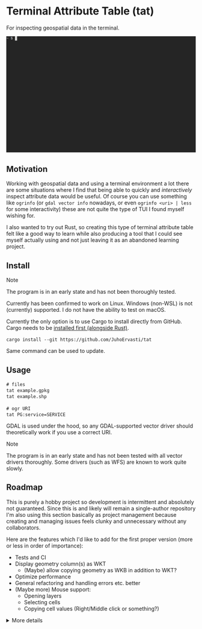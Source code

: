 # Terminal Attribute Table (tat)

For inspecting geospatial data in the terminal.

![](img/demo.gif)

## Motivation

Working with geospatial data and using a terminal environment a lot there are some situations
where I find that being able to quickly and _interactively_ inspect attribute data would be useful.
Of course you can use something like `ogrinfo` (or `gdal vector info` nowadays, or even
`ogrinfo <uri> | less` for some interactivity) these are not quite the type of TUI I found myself
wishing for.

I also wanted to try out Rust, so creating this type of terminal attribute table felt like a good
way to learn while also producing a tool that I could see myself actually using and not just leaving
it as an abandoned learning project.

## Install

> [!NOTE]
> The program is in an early state and has not been thoroughly tested.

Currently has been confirmed to work on Linux. Windows (non-WSL) is not (currently) supported.
I do not have the ability to test on macOS.

Currently the only option is to use Cargo to install directly from GitHub.
Cargo needs to be [installed first (alongside Rust)](https://doc.rust-lang.org/cargo/getting-started/installation.html).

```shell
cargo install --git https://github.com/JuhoErvasti/tat
```

Same command can be used to update.

## Usage

```shell
# files
tat example.gpkg
tat example.shp

# ogr URI
tat PG:service=SERVICE
```

GDAL is used under the hood, so any GDAL-supported vector driver should theoretically work if
you use a correct URI.

> [!NOTE]
> The program is in an early state and has not been tested with all vector drivers thoroughly.
> Some drivers (such as WFS) are known to work quite slowly.

## Roadmap

This is purely a hobby project so development is intermittent and absolutely not guaranteed.
Since this is and likely will remain a single-author repository I'm also using this section
basically as project management because creating and managing issues feels clunky and unnecessary
without any collaborators.

Here are the features which I'd like to add for the first proper version (more or less in order of importance):

- Tests and CI
- Display geometry column(s) as WKT
  - (Maybe) allow copying geometry as WKB in addition to WKT?
- Optimize performance
- General refactoring and handling errors etc. better
- (Maybe more) Mouse support:
  - Opening layers
  - Selecting cells
  - Copying cell values (Right/Middle click or something?)

<details>
<summary>More details</summary>

  Following are features which I've thought of but aren't very high in priority.


  Maybe (nice-to-haves):
  - Some support for looking at raster metadata (not displaying raster itself, similar to `gdalinfo`)?
  - Ability to select a whole feature in the attribute table
    - (Maybe) allow selecting multiple features?
    - (Maybe) copy it/them as GeoJSON/GML(?)
  - Allow exporting dataset as a GeoPackage
    - (Maybe) as any ogr-supported driver
    - (Maybe) allow selecting which layers are exported
    - (Maybe) if selecting features are implemented, export only those features

  Unlikely:
  - Raster attribute tables
  - Some way of displaying geometries as other whan WKT/WKB
    - Probably best bet would be to render the geometry as a temporary image and display it using [viuer](https://github.com/atanunq/viuer)
    - However, this would be a significant undertaking and the actual utility of it is fairly minimal
    - But it would be pretty cool

  Extremely unlikely:
  - Editing of any kind, the main impetus for developing this tool is to just inspect data

  Wontfix:
  - ~~(Maybe) jumping to specific cell?~~
    - I figure there's really no clean solution for this that would be actually convenient

  <details>
  <summary>Completed</summary>

    - Fix issues with some layers not opening in the table
    - Improve performance on large layers (only render what can be seen)
      - Improve performance on opening large layers
    - Fit columns differently so not all are crammed into the table, instead allow browsing them
    - Show FID in table
      - Fix issue with the bottom-most rows not showing
    - Fix issue when attempting navigation on an empty layer
    - Fix issue "Error browsing database for PostGIS Raster tables" when attempting to open with PostGIS driver
    - Fix weird issue with shapefile not being correctly read and (probably?) stderr output from gdal being printed all over the place
      - The worst of it is fixed by setting an error handler for gdal, which currently does nothing special. This is obviously not the best solution,
      maybe we collect the errors and add a pop-up widget to show a log of them or something like that?
    - Show scrollbars for the layer list and the table
      - Also a scrollbar for the columns. Or some other visual indicator when not every column is shown
    - Allow copying value from cell
    - Allow inspecting long attributes better, maybe in a pop-up
    - Allow browsing the dataset / layerinfo blocks if the text overflows
    - Distinguish the "Feature" column more clearly
    - Visual polish
    - Display preview table in Main Menu
    - Jumping to specific FID
    - Some kind of feedback when a value has been copied to the clipboard (or copying failed for that matter)
    - Mouse support:
      - At least:
        - scrolling table
      - Maybe:
        - scrolling text/layer list contents
  </details>
</details>
